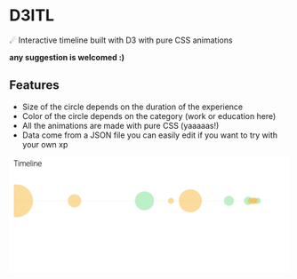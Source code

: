 # D3ITL
☄ Interactive timeline built with D3 with pure CSS animations  

**any suggestion is welcomed :)**  

## Features  
- Size of the circle depends on the duration of the experience  
- Color of the circle depends on the category (work or education here)  
- All the animations are made with pure CSS (yaaaaas!)  
- Data come from a JSON file you can easily edit if you want to try with your own xp  

![preview](https://github.com/c-c-l/D3ITL/blob/master/preview-d3itl.gif?raw=true)
